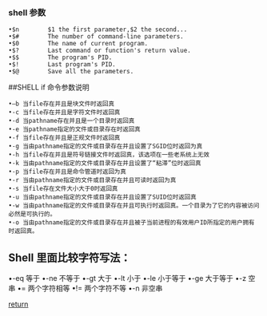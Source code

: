 ### shell 参数
    •$n        $1 the first parameter,$2 the second... 
    •$#        The number of command-line parameters. 
    •$0        The name of current program. 
    •$?        Last command or function's return value. 
    •$$        The program's PID. 
    •$!        Last program's PID. 
    •$@        Save all the parameters.

##SHELL if 命令参数说明

    •–b 当file存在并且是块文件时返回真 
    •-c 当file存在并且是字符文件时返回真 
    •-d 当pathname存在并且是一个目录时返回真 
    •-e 当pathname指定的文件或目录存在时返回真 
    •-f 当file存在并且是正规文件时返回真 
    •-g 当由pathname指定的文件或目录存在并且设置了SGID位时返回为真 
    •-h 当file存在并且是符号链接文件时返回真，该选项在一些老系统上无效 
    •-k 当由pathname指定的文件或目录存在并且设置了“粘滞”位时返回真     
    •-p 当file存在并且是命令管道时返回为真 
    •-r 当由pathname指定的文件或目录存在并且可读时返回为真 
    •-s 当file存在文件大小大于0时返回真 
    •-u 当由pathname指定的文件或目录存在并且设置了SUID位时返回真 
    •-w 当由pathname指定的文件或目录存在并且可执行时返回真。一个目录为了它的内容被访问必然是可执行的。 
    •-o 当由pathname指定的文件或目录存在并且被子当前进程的有效用户ID所指定的用户拥有时返回真。 
## Shell 里面比较字符写法：

•-eq   等于 
•-ne    不等于 
•-gt    大于 
•-lt    小于 
•-le    小于等于 
•-ge   大于等于 
•-z    空串 
•=     两个字符相等 
•!=    两个字符不等 
•-n    非空串

[return](README.md)